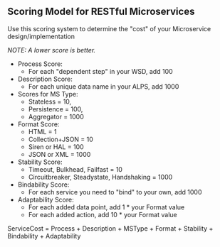 ## Scoring Model for RESTful Microservices

Use this scoring system to determine the "cost" of your Microservice design/implementation

_NOTE: A lower score is better._

 * Process Score:
   * For each "dependent step" in your WSD, add 100
 * Description Score:
   * For each unique data name in your ALPS, add 1000
 * Scores for MS Type: 
   * Stateless = 10, 
   * Persistence = 100, 
   * Aggregator = 1000
 * Format Score: 
   * HTML = 1
   * Collection+JSON = 10
   * Siren or HAL = 100
   * JSON or XML = 1000
 * Stability Score:
   * Timeout, Bulkhead, Failfast = 10
   * Circuitbreaker, Steadystate, Handshaking = 1000
 * Bindability Score:
   * For each service you need to "bind" to your own, add 1000
 * Adaptability Score:
   * For each added data point, add 1 * your Format value
   * For each added action, add 10 * your Format value

ServiceCost =  Process + Description + MSType + Format + Stability + Bindability + Adaptability  
